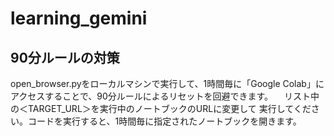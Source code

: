 # learning_gemini

##  90分ルールの対策
open_browser.pyをローカルマシンで実行して、1時間毎に「Google Colab」にアクセスすることで、90分ルールによるリセットを回避できます。
　リスト中の＜TARGET_URL＞を実行中のノートブックのURLに変更して
実行してください。コードを実行すると、1時間毎に指定されたノートブックを開きます。